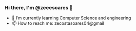 ### Hi there, I'm @zeeesoares 👋

- 🌱 I’m currently learning Computer Science and engineering 
- 📫 How to reach me: zecostasoares04@gmail
